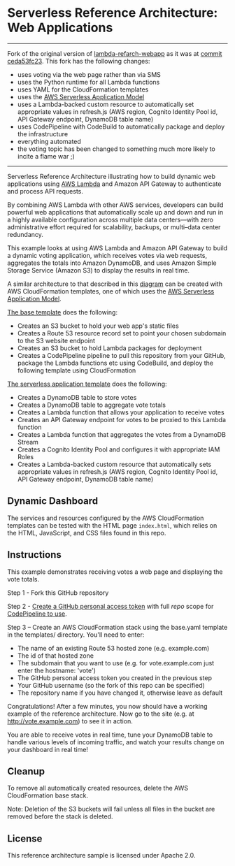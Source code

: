# Serverless Reference Architecture: Web Applications

---

Fork of the original version of [lambda-refarch-webapp](https://github.com/awslabs/lambda-refarch-webapp) as it was at [commit ceda53fc23](https://github.com/awslabs/lambda-refarch-webapp/tree/ceda53fc23f97df8acca5503140f128670a68890). This fork has the following changes: 

- uses voting via the web page rather than via SMS
- uses the Python runtime for all Lambda functions
- uses YAML for the CloudFormation templates
- uses the [AWS Serverless Application Model](https://github.com/awslabs/serverless-application-model)
- uses a Lambda-backed custom resource to automatically set appropriate values in refresh.js (AWS region, Cognito Identity Pool id, API Gateway endpoint, DynamoDB table name)
- uses CodePipeline with CodeBuild to automatically package and deploy the infrastructure
- everything automated
- the voting topic has been changed to something much more likely to incite a flame war ;)

---

Serverless Reference Architecture illustrating how to build dynamic web applications using [AWS Lambda](http://aws.amazon.com/lambda/) and Amazon API Gateway to authenticate and process API requests.

By combining AWS Lambda with other AWS services, developers can build powerful web applications that automatically scale up and down and run in a highly available configuration across multiple data centers&mdash;with zero administrative effort required for scalability, backups, or multi–data center redundancy.

This example looks at using AWS Lambda and Amazon API Gateway to build a dynamic voting application, which receives votes via web requests, aggregates the totals into Amazon DynamoDB, and uses Amazon Simple Storage Service (Amazon S3) to display the results in real time.

A similar architecture to that described in this [diagram](https://s3.amazonaws.com/awslambda-reference-architectures/web-app/lambda-refarch-webapp.pdf) can be created with AWS CloudFormation templates, one of which uses the [AWS Serverless Application Model](https://github.com/awslabs/serverless-application-model).

[The base template](templates/base.yaml) does the following:

- Creates an S3 bucket to hold your web app's static files
- Creates a Route 53 resource record set to point your chosen subdomain to the S3 website endpoint
- Creates an S3 bucket to hold Lambda packages for deployment
- Creates a CodePipeline pipeline to pull this repository from your GitHub, package the Lambda functions etc using CodeBuild, and deploy the following template using CloudFormation

[The serverless application template](templates/serverless_application.yaml) does the following:

- Creates a DynamoDB table to store votes
- Creates a DynamoDB table to aggregate vote totals
- Creates a Lambda function that allows your application to receive votes
- Creates an API Gateway endpoint for votes to be proxied to this Lambda function
- Creates a Lambda function that aggregates the votes from a DynamoDB Stream
- Creates a Cognito Identity Pool and configures it with appropriate IAM Roles
- Creates a Lambda-backed custom resource that automatically sets appropriate values in refresh.js (AWS region, Cognito Identity Pool id, API Gateway endpoint, DynamoDB table name)

## Dynamic Dashboard

The services and resources configured by the AWS CloudFormation templates can be tested with the HTML page `index.html`, which relies on the HTML, JavaScript, and CSS files found in this repo.

## Instructions

This example demonstrates receiving votes a web page and displaying the vote totals.

Step 1 - Fork this GitHub repository

Step 2 - [Create a GitHub personal access token](https://help.github.com/articles/creating-a-personal-access-token-for-the-command-line/) with full *repo* scope for [CodePipeline to use](https://docs.aws.amazon.com/codepipeline/latest/userguide/GitHub-rotate-personal-token-CLI.html).

Step 3 – Create an AWS CloudFormation stack using the base.yaml template in the templates/ directory. You'll need to enter:

- The name of an existing Route 53 hosted zone (e.g. example.com)
- The id of that hosted zone
- The subdomain that you want to use (e.g. for vote.example.com just enter the hostname: 'vote')
- The GitHub personal access token you created in the previous step
- Your GitHub username (so the fork of this repo can be specified)
- The repository name if you have changed it, otherwise leave as default

Congratulations! After a few minutes, you now should have a working example of the reference architecture. Now go to the site (e.g. at http://vote.example.com) to see it in action.

You are able to receive votes in real time, tune your DynamoDB table to handle various levels of incoming traffic, and watch your results change on your dashboard in real time!


## Cleanup

To remove all automatically created resources, delete the AWS CloudFormation base stack.

Note: Deletion of the S3 buckets will fail unless all files in the bucket are removed before the stack is deleted.

## License

This reference architecture sample is licensed under Apache 2.0.
